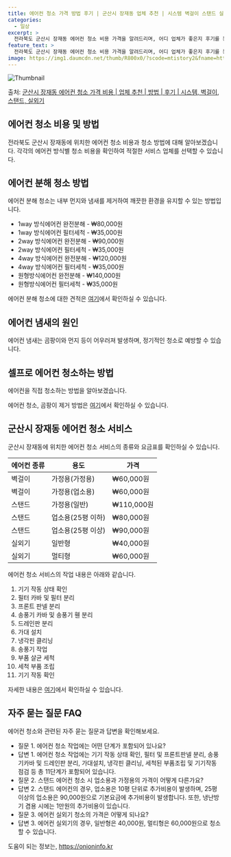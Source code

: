 ```yaml
---
title: 에어컨 청소 가격 방법 후기 | 군산시 장재동 업체 추천 | 시스템 벽걸이 스탠드 실외기
categories:
  - 일상
excerpt: >
  전라북도 군산시 장재동 에어컨 청소 비용 가격을 알려드리며, 어디 업체가 좋은지 후기를 통해 알아보겠습니다. 현재 글에서는 시스템, 벽걸이, 스탠드, 실외기 각각에 대해 청소 비용이 나와 있으니 참고하시면 되겠습니다. 에어컨 분해 청소 방법 보기 👈 클릭셀프 에어컨 청소 방법 보기👈 클릭군산시 장재동 에어컨 청소 비용시스템에어컨 방식클리닝방식금액1way 방식에어컨 완전분해80,000원1way 방식에어컨 필터세척35,000원2way 방식에어컨 완전분해90,000원2way 방식에어컨 필터세척35,000원4way 방식에어컨 완전분해120,000원4way 방식에어컨 필터세척35,000원원형방식에어컨 완전분해140,000원원형방식에어컨 필터세척35,000원에어컨 청소 견적 샘플 보기 👈 클릭에어컨 냄새의 원인에어..
feature_text: >
  전라북도 군산시 장재동 에어컨 청소 비용 가격을 알려드리며, 어디 업체가 좋은지 후기를 통해 알아보겠습니다. 현재 글에서는 시스템, 벽걸이, 스탠드, 실외기 각각에 대해 청소 비용이 나와 있으니 참고하시면 되겠습니다. 에어컨 분해 청소 방법 보기 👈 클릭셀프 에어컨 청소 방법 보기👈 클릭군산시 장재동 에어컨 청소 비용시스템에어컨 방식클리닝방식금액1way 방식에어컨 완전분해80,000원1way 방식에어컨 필터세척35,000원2way 방식에어컨 완전분해90,000원2way 방식에어컨 필터세척35,000원4way 방식에어컨 완전분해120,000원4way 방식에어컨 필터세척35,000원원형방식에어컨 완전분해140,000원원형방식에어컨 필터세척35,000원에어컨 청소 견적 샘플 보기 👈 클릭에어컨 냄새의 원인에어..
image: https://img1.daumcdn.net/thumb/R800x0/?scode=mtistory2&fname=https%3A%2F%2Fblog.kakaocdn.net%2Fdn%2FbsNfT1%2FbtsHv9aOyEQ%2FVWKZF4Rjmg9HvImBkKFPT0%2Fimg.webp
---
```


![Thumbnail](https://img1.daumcdn.net/thumb/R800x0/?scode=mtistory2&fname=https%3A%2F%2Fblog.kakaocdn.net%2Fdn%2FbsNfT1%2FbtsHv9aOyEQ%2FVWKZF4Rjmg9HvImBkKFPT0%2Fimg.webp)

<p>출처: <a href="https://onioninfo.kr/entry/%EA%B5%B0%EC%82%B0%EC%8B%9C-%EC%9E%A5%EC%9E%AC%EB%8F%99-%EC%97%90%EC%96%B4%EC%BB%A8-%EC%B2%AD%EC%86%8C-%EA%B0%80%EA%B2%A9-%EB%B9%84%EC%9A%A9-%EC%97%85%EC%B2%B4-%EC%B6%94%EC%B2%9C-%EB%B0%A9%EB%B2%95-%ED%9B%84%EA%B8%B0-%EC%8B%9C%EC%8A%A4%ED%85%9C-%EB%B2%BD%EA%B1%B8%EC%9D%B4-%EC%8A%A4%ED%83%A0%EB%93%9C-%EC%8B%A4%EC%99%B8%EA%B8%B0" rel="dofollow">군산시 장재동 에어컨 청소 가격 비용 | 업체 추천 | 방법 | 후기 | 시스템, 벽걸이, 스탠드, 실외기</a> </p>

## 에어컨 청소 비용 및 방법

전라북도 군산시 장재동에 위치한 에어컨 청소 비용과 청소 방법에 대해 알아보겠습니다. 각각의 에어컨 방식별 청소 비용을 확인하여 적절한
서비스 업체를 선택할 수 있습니다.

## 에어컨 분해 청소 방법

에어컨 분해 청소는 내부 먼지와 냄새를 제거하여 깨끗한 환경을 유지할 수 있는 방법입니다.

  * 1way 방식에어컨 완전분해 - ₩80,000원
  * 1way 방식에어컨 필터세척 - ₩35,000원
  * 2way 방식에어컨 완전분해 - ₩90,000원
  * 2way 방식에어컨 필터세척 - ₩35,000원
  * 4way 방식에어컨 완전분해 - ₩120,000원
  * 4way 방식에어컨 필터세척 - ₩35,000원
  * 원형방식에어컨 완전분해 - ₩140,000원
  * 원형방식에어컨 필터세척 - ₩35,000원

에어컨 분해 청소에 대한 견적은 [여기](https://www.example.com/에어컨-청소-견적)에서 확인하실 수 있습니다.

## 에어컨 냄새의 원인

에어컨 냄새는 곰팡이와 먼지 등이 어우러져 발생하며, 정기적인 청소로 예방할 수 있습니다.

## 셀프로 에어컨 청소하는 방법

에어컨을 직접 청소하는 방법을 알아보겠습니다.

에어컨 청소, 곰팡이 제거 방법은 [여기](https://www.example.com/에어컨-청소-방법)에서 확인하실 수 있습니다.

## 군산시 장재동 에어컨 청소 서비스

군산시 장재동에 위치한 에어컨 청소 서비스의 종류와 요금표를 확인하실 수 있습니다.

에어컨 종류 | 용도 | 가격  
---|---|---  
벽걸이 | 가정용(가정용) | ₩60,000원  
벽걸이 | 가정용(업소용) | ₩60,000원  
스탠드 | 가정용(일반) | ₩110,000원  
스탠드 | 업소용(25평 이하) | ₩80,000원  
스탠드 | 업소용(25평 이상) | ₩90,000원  
실외기 | 일반형 | ₩40,000원  
실외기 | 멀티형 | ₩60,000원  
  
에어컨 청소 서비스의 작업 내용은 아래와 같습니다.

  1. 기기 작동 상태 확인
  2. 필터 카바 및 필터 분리
  3. 프론트 판넬 분리
  4. 송풍기 카바 및 송풍기 휀 분리
  5. 드레인판 분리
  6. 가대 설치
  7. 냉각핀 클리닝
  8. 송풍기 작업
  9. 부품 살균 세척
  10. 세척 부품 조립
  11. 기기 작동 확인

자세한 내용은 [여기](https://www.example.com/에어컨-청소-서비스)에서 확인하실 수 있습니다.

## 자주 묻는 질문 FAQ

에어컨 청소와 관련된 자주 묻는 질문과 답변을 확인해보세요.

  * 질문 1. 에어컨 청소 작업에는 어떤 단계가 포함되어 있나요?
  * 답변 1. 에어컨 청소 작업에는 기기 작동 상태 확인, 필터 및 프론트판넬 분리, 송풍기카바 및 드레인판 분리, 가대설치, 냉각핀 클리닝, 세척된 부품조립 및 기기작동 점검 등 총 11단계가 포함되어 있습니다.
  * 질문 2. 스탠드 에어컨 청소 시 업소용과 가정용의 가격이 어떻게 다른가요?
  * 답변 2. 스탠드 에어컨의 경우, 업소용은 10평 단위로 추가비용이 발생하며, 25평 이상의 업소용은 90,000원으로 기본요금에 추가비용이 발생합니다. 또한, 냉난방기 겸용 시에는 1만원의 추가비용이 있습니다.
  * 질문 3. 에어컨 실외기 청소의 가격은 어떻게 되나요?
  * 답변 3. 에어컨 실외기의 경우, 일반형은 40,000원, 멀티형은 60,000원으로 청소할 수 있습니다.

 

도움이 되는 정보는, <a href="https://onioninfo.kr" rel="dofollow">https://onioninfo.kr</a>



